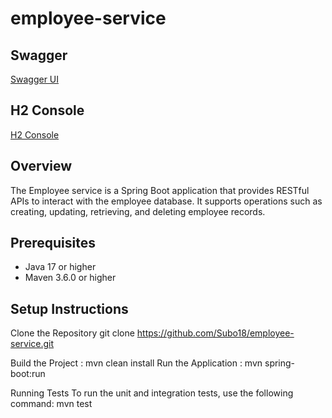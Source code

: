 # employee-service

## Swagger

[Swagger UI](http://localhost:8081/swagger-ui/index.html)

## H2 Console

[H2 Console](http://localhost:8081/h2-console)




## Overview

The Employee service is a Spring Boot application that provides RESTful APIs to interact with the employee database. It
supports operations such as creating, updating, retrieving, and deleting employee records.

## Prerequisites

- Java 17 or higher
- Maven 3.6.0 or higher


## Setup Instructions

Clone the Repository
git clone https://github.com/Subo18/employee-service.git

Build the Project : mvn clean install
Run the Application : mvn spring-boot:run

Running Tests
To run the unit and integration tests, use the following command: mvn test
